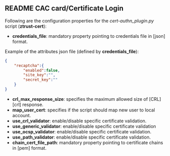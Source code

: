 ## README CAC card/Certificate Login

Following are the configuration properties for the *cert-authn_plugin.py* script (**ztrust-cert**):

- **credentials_file**: mandatory property pointing to credentials file in [json] format.

Example of the attributes json file (defined by **credentials_file**):

```json
{
    "recaptcha":{
        "enabled":false,
        "site_key":"",
        "secret_key":""
    }
}
```

- **crl_max_response_size**: specifies the maximum allowed size of [CRL][crl] response.
- **map_user_cert**: specifies if the script should map new user to local account.
- **use_crl_validator**: enable/disable specific certificate validation.
- **use_generic_validator**: enable/disable specific certificate validation
- **use_ocsp_validator**: enable/disable specific certificate validation.
- **use_path_validator**: enable/disable specific certificate validation.
- **chain_cert_file_path**: mandatory property pointing to certificate chains in [pem] format.
